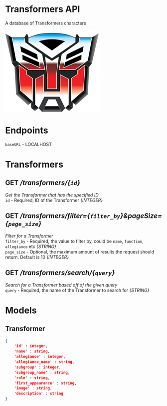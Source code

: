 # Transformers API
A database of Transformers characters

![Transformers](logo.png)

# Endpoints
`baseURL` - LOCALHOST

# Transformers

## **GET** */transformers/{`id`}* <br>
*Get the Transformer that has the specified ID* <br>
`id` - Required, ID of the Transformer *{INTEGER}*

## **GET** */transformers/filter={`filter_by`}&pageSize={`page_size`}* <br>
*Filter for a Transformer* <br>
`filter_by` - Required, the value to filter by, could be `name`, `function`, `allegiance` etc *{STRING}* <br>
`page_size` - Optional, the maximum amount of results the request should return. Default is 10 *{INTEGER}*

## **GET** */transformers/search/{`query`}* <br>
*Search for a Transformer based off of the given query* <br>
`query` - Required, the name of the Transformer to search for *{STRING}*

# Models

## Transformer

```json
{
	'id' : integer,
	'name' : string,
	'allegiance' : integer,
	'allegiance_name' : string,
	'subgroup' : integer,
	'subgroup_name' : string,
	'role' : string,
	'first_appearance' : string,
	'image' : string,
	'description' : string
}
```

